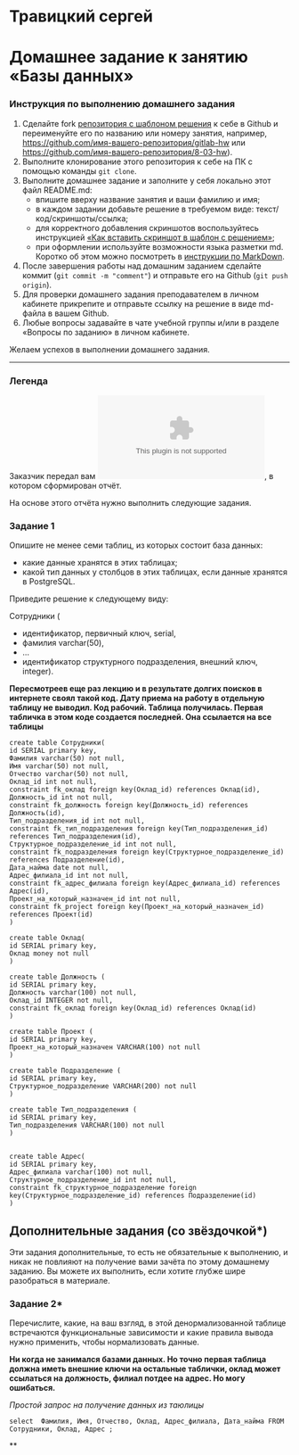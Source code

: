 # Травицкий сергей
# Домашнее задание к занятию «Базы данных»

### Инструкция по выполнению домашнего задания

1. Сделайте fork [репозитория c шаблоном решения](https://github.com/netology-code/sys-pattern-homework) к себе в Github и переименуйте его по названию или номеру занятия, например, https://github.com/имя-вашего-репозитория/gitlab-hw или https://github.com/имя-вашего-репозитория/8-03-hw).
2. Выполните клонирование этого репозитория к себе на ПК с помощью команды `git clone`.
3. Выполните домашнее задание и заполните у себя локально этот файл README.md:
   - впишите вверху название занятия и ваши фамилию и имя;
   - в каждом задании добавьте решение в требуемом виде: текст/код/скриншоты/ссылка;
   - для корректного добавления скриншотов воспользуйтесь инструкцией [«Как вставить скриншот в шаблон с решением»](https://github.com/netology-code/sys-pattern-homework/blob/main/screen-instruction.md);
   - при оформлении используйте возможности языка разметки md. Коротко об этом можно посмотреть в [инструкции по MarkDown](https://github.com/netology-code/sys-pattern-homework/blob/main/md-instruction.md).
4. После завершения работы над домашним заданием сделайте коммит (`git commit -m "comment"`) и отправьте его на Github (`git push origin`).
5. Для проверки домашнего задания преподавателем в личном кабинете прикрепите и отправьте ссылку на решение в виде md-файла в вашем Github.
6. Любые вопросы задавайте в чате учебной группы и/или в разделе «Вопросы по заданию» в личном кабинете.

Желаем успехов в выполнении домашнего задания.

---
### Легенда

Заказчик передал вам ![файл в формате Excel](https://github.com/travickiy67/Relational-databases-_Databases/blob/main/files/hw-12-1.xlsx), в котором сформирован отчёт. 

На основе этого отчёта нужно выполнить следующие задания.

### Задание 1

Опишите не менее семи таблиц, из которых состоит база данных:

- какие данные хранятся в этих таблицах;
- какой тип данных у столбцов в этих таблицах, если данные хранятся в PostgreSQL.

Приведите решение к следующему виду:

Сотрудники (

- идентификатор, первичный ключ, serial,
- фамилия varchar(50),
- ...
- идентификатор структурного подразделения, внешний ключ, integer).

**Пересмотреев еще раз лекцию и в результате долгих поисков в интернете своял такой код. Дату приема на работу в отдельную таблицу не выводил. Код рабочий. Таблица получилась. Первая табличка в этом коде создается последней. Она ссылается на все таблицы**  

```
create table Сотрудники(
id SERIAL primary key,
Фамилия varchar(50) not null,
Имя varchar(50) not null,
Отчество varchar(50) not null,
Оклад_id int not null,
constraint fk_оклад foreign key(Оклад_id) references Оклад(id),
Должность_id int not null,
constraint fk_должность foreign key(Должность_id) references Должность(id),
Тип_подразделения_id int not null,
constraint fk_тип_подразделения foreign key(Тип_подразделения_id) references Тип_подразделения(id),
Структурное_подразделение_id int not null,
constraint fk_подразделения foreign key(Структурное_подразделение_id) references Подразделение(id),
Дата_найма date not null,
Адрес_филиала_id int not null,
constraint fk_адрес_филиала foreign key(Адрес_филиала_id) references Адрес(id),
Проект_на_который_назначен_id int not null,
constraint fk_project foreign key(Проект_на_который_назначен_id) references Проект(id)
)

create table Оклад(
id SERIAL primary key,
Оклад money not null
)

create table Должность (
id SERIAL primary key,
Должность varchar(100) not null,
Оклад_id INTEGER not null,
constraint fk_оклад foreign key(Оклад_id) references Оклад(id)
)

create table Проект (
id SERIAL primary key, 
Проект_на_который_назначен VARCHAR(100) not null 
)

create table Подразделение (
id SERIAL primary key,
Структурное_подразделение VARCHAR(200) not null 
)

create table Тип_подразделения (
id SERIAL primary key,
Тип_подразделения VARCHAR(100) not null
)


create table Адрес(
id SERIAL primary key,
Адрес_филиала varchar(100) not null,
Структурное_подразделение_id int not null,
constraint fk_структурное_подразделение foreign key(Структурное_подразделение_id) references Подразделение(id)
)
```

 
## Дополнительные задания (со звёздочкой*)
Эти задания дополнительные, то есть не обязательные к выполнению, и никак не повлияют на получение вами зачёта по этому домашнему заданию. Вы можете их выполнить, если хотите глубже шире разобраться в материале.


### Задание 2*

Перечислите, какие, на ваш взгляд, в этой денормализованной таблице встречаются функциональные зависимости и какие правила вывода нужно применить, чтобы нормализовать данные.

**Ни когда не занимался базами данных. Но точно первая таблица должна иметь внешние ключи на остальные таблички, оклад может ссылаться на должность, филиал потдее на адрес. Но могу ошибаться.**  

*Простой запрос на получение данных из таюлицы*

```
select  Фамилия, Имя, Отчество, Оклад, Адрес_филиала, Дата_найма FROM Сотрудники, Оклад, Адрес ;
```
 


**
